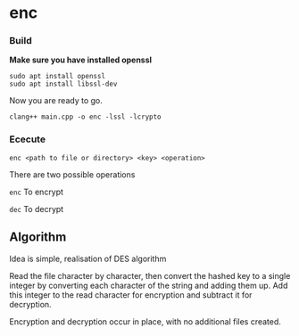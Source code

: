 # enc

### Build
**Make sure you have installed openssl**

```
sudo apt install openssl
sudo apt install libssl-dev
```

Now you are ready to go.

```
clang++ main.cpp -o enc -lssl -lcrypto
```

### Ececute
```
enc <path to file or directory> <key> <operation>
```

There are two possible operations

`enc` To encrypt 

`dec` To decrypt


## Algorithm
Idea is simple, realisation of DES algorithm

Read the file character by character, then convert the hashed key to a single integer by converting each character of the string and adding them up. Add this integer to the read character for encryption and subtract it for decryption.

Encryption and decryption occur in place, with no additional files created.